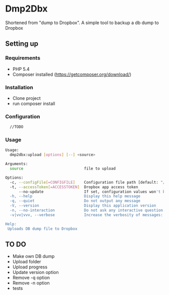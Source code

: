 # Dmp2Dbx

Shortened from "dump to Dropbox". A simple tool to backup a db dump to Dropbox

## Setting up

### Requirements

* PHP 5.4
* Composer installed (https://getcomposer.org/download/)

### Installation

* Clone project
* run composer install

### Configuration
```html
  //TODO
```
### Usage
```sh
Usage:
  dmp2dbx:upload [options] [--] <source>

Arguments:
  source                           file to upload

Options:
  -c, --configFile[=CONFIGFILE]    Configuration file path [default: "/Users/rodrigo/Sites/dmp2dbx/src/RBBusiness/Dmp2Dbx/Command/../Resources/config/config.json"]
  -t, --accessToken[=ACCESSTOKEN]  Dropbox app access token
      --no-update                  If set, configuration values won't be updated to config file
  -h, --help                       Display this help message
  -q, --quiet                      Do not output any message
  -V, --version                    Display this application version
  -n, --no-interaction             Do not ask any interactive question
  -v|vv|vvv, --verbose             Increase the verbosity of messages: 1 for normal output, 2 for more verbose output and 3 for debug

Help:
 Uploads DB dump file to Dropbox
```

## TO DO

* Make own DB dump
* Upload folder
* Upload progress
* Update version option
* Remove -q option
* Remove -n option
* tests
